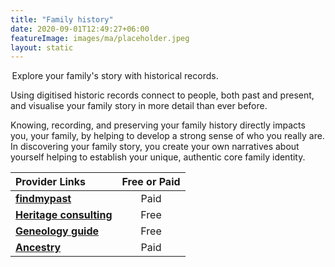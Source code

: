 ```yaml
---
title: "Family history"
date: 2020-09-01T12:49:27+06:00
featureImage: images/ma/placeholder.jpeg
layout: static
---
```


 Explore your family's story with historical records.

Using digitised historic records connect to people, both past and present, and visualise your family story in more detail than ever before. 

Knowing, recording, and preserving your family history directly impacts you, your family, by helping to develop a strong sense of who you really are. In discovering your family story, you create your own narratives about yourself helping to establish your unique, authentic core family identity.

| Provider Links      | Free or Paid  |  
| :-----------          | :--------------:      |  
| [**findmypast**](https://www.findmypast.co.uk/) | Paid | 
| [**Heritage consulting**](https://www.heritageconsulting.com/5-benefits-of-understanding-your-ancestry/) | Free | 
| [**Geneology guide**](https://thegenealogyguide.com/20-reasons-why-is-genealogy-important) | Free | 
| [**Ancestry**](https://www.ancestry.co.uk/c/family-tree) | Paid | 
  

<br/><br/>






